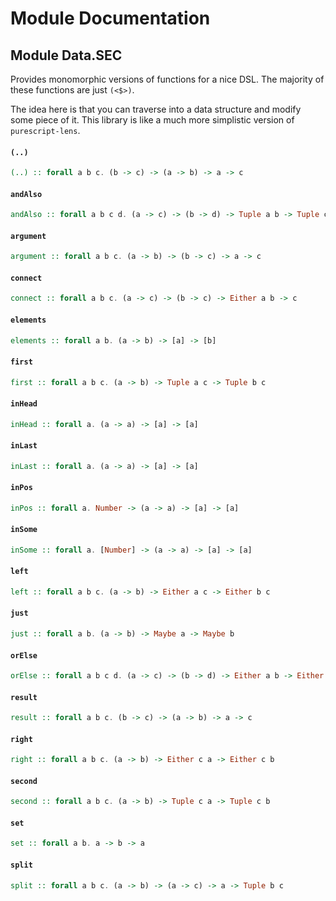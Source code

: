 # Module Documentation

## Module Data.SEC


Provides monomorphic versions of functions for a nice DSL.
The majority of these functions are just `(<$>)`.

The idea here is that you can traverse into a data structure and
modify some piece of it.
This library is like a much more simplistic version of `purescript-lens`.

#### `(..)`

``` purescript
(..) :: forall a b c. (b -> c) -> (a -> b) -> a -> c
```


#### `andAlso`

``` purescript
andAlso :: forall a b c d. (a -> c) -> (b -> d) -> Tuple a b -> Tuple c d
```


#### `argument`

``` purescript
argument :: forall a b c. (a -> b) -> (b -> c) -> a -> c
```


#### `connect`

``` purescript
connect :: forall a b c. (a -> c) -> (b -> c) -> Either a b -> c
```


#### `elements`

``` purescript
elements :: forall a b. (a -> b) -> [a] -> [b]
```


#### `first`

``` purescript
first :: forall a b c. (a -> b) -> Tuple a c -> Tuple b c
```


#### `inHead`

``` purescript
inHead :: forall a. (a -> a) -> [a] -> [a]
```


#### `inLast`

``` purescript
inLast :: forall a. (a -> a) -> [a] -> [a]
```


#### `inPos`

``` purescript
inPos :: forall a. Number -> (a -> a) -> [a] -> [a]
```


#### `inSome`

``` purescript
inSome :: forall a. [Number] -> (a -> a) -> [a] -> [a]
```


#### `left`

``` purescript
left :: forall a b c. (a -> b) -> Either a c -> Either b c
```


#### `just`

``` purescript
just :: forall a b. (a -> b) -> Maybe a -> Maybe b
```


#### `orElse`

``` purescript
orElse :: forall a b c d. (a -> c) -> (b -> d) -> Either a b -> Either c d
```


#### `result`

``` purescript
result :: forall a b c. (b -> c) -> (a -> b) -> a -> c
```


#### `right`

``` purescript
right :: forall a b c. (a -> b) -> Either c a -> Either c b
```


#### `second`

``` purescript
second :: forall a b c. (a -> b) -> Tuple c a -> Tuple c b
```


#### `set`

``` purescript
set :: forall a b. a -> b -> a
```


#### `split`

``` purescript
split :: forall a b c. (a -> b) -> (a -> c) -> a -> Tuple b c
```




